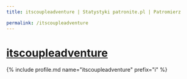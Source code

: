 ```yaml
---
title: itscoupleadventure | Statystyki patronite.pl | Patromierz

permalink: /itscoupleadventure
---
```


# [itscoupleadventure](https://patronite.pl/itscoupleadventure)

{% include profile.md name="itscoupleadventure" prefix="i" %}
